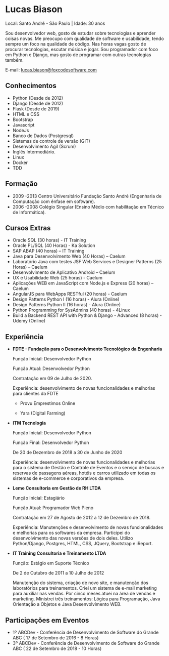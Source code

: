 # Lucas Biason

Local: Santo André - São Paulo | Idade: 30 anos

Sou desenvolvedor web, gosto de estudar sobre tecnologias e aprender coisas novas. 
Me preocupo com qualidade de software e usabilidade, tendo sempre um foco na qualidade de código. 
Nas horas vagas gosto de procurar tecnologias, escutar música e jogar.
Sou programador com foco em Python e Django, mas gosto de programar com outras tecnologias também.

E-mail: lucas.biason@foxcodesoftware.com

## Conhecimentos

* Python (Desde de 2012)
* Django (Desde de 2012)
* Flask (Desde de 2019)
* HTML e CSS 
* Bootstrap
* Javascript
* NodeJs
* Banco de Dados (Postgresql)
* Sistemas de controle de versão (GIT)
* Desenvolvimento Ágil (Scrum)
* Inglês Intermediário.
* Linux
* Docker
* TDD

## Formação

- 2009 -2013 Centro Universitário Fundação Santo André (Engenharia de Computação com ênfase em software). 
- 2006 -2008 Colégio Singular (Ensino Médio com habilitação em Técnico de Informática). 

## Cursos Extras

* Oracle SQL (30 horas) - IT Training 
* Oracle PL/SQL (40 Horas) - Ka Solution 
* SAP ABAP (40 horas) – IT Training 
* Java para Desenvolvimento Web (40 Horas) – Caelum 
* Laboratório Java com testes JSF Web Services e Designer Patterns (25 Horas) – Caelum 
* Desenvolvimento de Aplicativo Android – Caelum 
* UX e Usabilidade Web (25 horas) - Caelum 
* Aplicações WEB em JavaScript com Node.js e Express (20 horas) – Caelum 
* AngularJS para WebApps RESTful (20 horas) - Caelum
* Design Patterns Python I (16 horas) - Alura (Online)
* Design Patterns Python II (16 horas) - Alura (Online)
* Python Programming for SysAdmins (40 horas) - 4Linux
* Build a Backend REST API with Python & Django - Advanced (8 horas) - Udemy (Online)

## Experiência 

* **FDTE - Fundação para o Desenvolvimento Tecnológico da Engenharia**

   Função Inicial: Desenvolvedor Python 
   
   Função Atual: Desenvolvedor Python 
   
   Contratação em 09 de Julho de 2020. 
   
   Experiência: desenvolvimento de novas funcionalidades e melhorias para clientes da FDTE

   * Provu Emprestimos Online
   
   * Yara (Digital Farming)

* **ITM Tecnologia**

   Função Inicial: Desenvolvedor Python 
   
   Função Final: Desenvolvedor Python 
   
   De 20 de Dezembro de 2018 a 30 de Junho de 2020
   
   Experiência: desenvolvimento de novas funcionalidades e melhorias para o sistema de Gestão e Controle de Eventos e o serviço de buscas e reservas de passagens aéreas, hotéis e carros utilizado em todas os sistemas de e-commerce e corporativos da empresa.

* **Leme Consultoria em Gestão de RH LTDA**

   Função Inicial: Estagiário 
   
   Função Atual: Programador Web Pleno 
   
   Contratação em 27 de Agosto de 2012 a 12 de Dezembro de 2018. 
   
   Experiência: Manutenções e desenvolvimento de novas funcionalidades e melhorias para os softwares da empresa. Participei do desenvolvimento das novas versões de dois deles. Utilizo Python/Django, Postgres, HTML, CSS, JQuery, Bootstrap e iReport.
   
* **IT Training Consultoria e Treinamento LTDA**

   Função: Estágio em Suporte Técnico 
   
   De 2 de Outubro de 2011 a 10 Julho de 2012 
   
   Manutenção do sistema, criação de novo site, e manutenção dos laboratórios para treinamentos. Criei um sistema de e-mail marketing para auxiliar nas vendas. Por cinco meses atuei na área de vendas e marketing. Ministrei três treinamentos: Lógica para Programação, Java Orientação a Objetos e Java Desenvolvimento WEB. 


## Participações em Eventos

* 1º ABCDev - Conferência de Desenvolvimento de Software do Grande ABC ( 17 de Setembro de 2016 - 8 Horas)
* 3º ABCDev - Conferência de Desenvolvimento de Software do Grande ABC ( 22 de Setembro de 2018 - 10 Horas)
